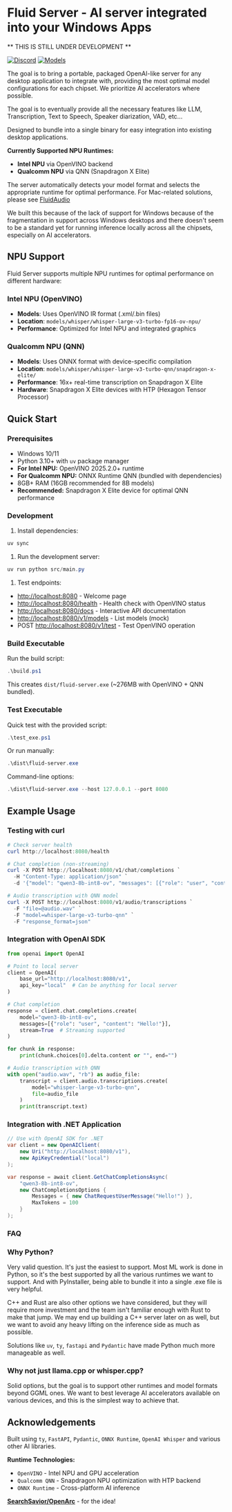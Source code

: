 # Fluid Server - AI server integrated into your Windows Apps

** THIS IS STILL UNDER DEVELOPMENT **

[![Discord](https://img.shields.io/badge/Discord-Join%20Chat-7289da.svg)](https://discord.gg/WNsvaCtmDe)
[![Models](https://img.shields.io/badge/%F0%9F%A4%97%20Hugging%20Face-Model-blue)](https://huggingface.co/collections/FluidInference)

The goal is to bring a portable, packaged OpenAI-like server for any desktop application to integrate with, providing the most optimal model configurations for each chipset. We prioritize AI accelerators where possible.

The goal is to eventually provide all the necessary features like LLM, Transcription, Text to Speech, Speaker diarization, VAD, etc...  

Designed to bundle into a single binary for easy integration into existing desktop applications.



**Currently Supported NPU Runtimes:**
- **Intel NPU** via OpenVINO backend
- **Qualcomm NPU** via QNN (Snapdragon X Elite)

The server automatically detects your model format and selects the appropriate runtime for optimal performance. For Mac-related solutions, please see [FluidAudio](https://github.com/FluidInference/FluidAudio)

We built this because of the lack of support for Windows because of the fragmentation in support across Windows desktops and there doesn't seem to be a standard yet for running inference locally across all the chipsets, especially on AI accelerators. 

## NPU Support

Fluid Server supports multiple NPU runtimes for optimal performance on different hardware:

### Intel NPU (OpenVINO)
- **Models**: Uses OpenVINO IR format (.xml/.bin files)
- **Location**: `models/whisper/whisper-large-v3-turbo-fp16-ov-npu/`
- **Performance**: Optimized for Intel NPU and integrated graphics

### Qualcomm NPU (QNN)
- **Models**: Uses ONNX format with device-specific compilation
- **Location**: `models/whisper/whisper-large-v3-turbo-qnn/snapdragon-x-elite/`
- **Performance**: 16x+ real-time transcription on Snapdragon X Elite
- **Hardware**: Snapdragon X Elite devices with HTP (Hexagon Tensor Processor)

## Quick Start

### Prerequisites

- Windows 10/11
- Python 3.10+ with `uv` package manager
- **For Intel NPU:** OpenVINO 2025.2.0+ runtime
- **For Qualcomm NPU:** ONNX Runtime QNN (bundled with dependencies)
- 8GB+ RAM (16GB recommended for 8B models)
- **Recommended:** Snapdragon X Elite device for optimal QNN performance

### Development

1. Install dependencies:

```powershell
uv sync
```

1. Run the development server:

```powershell
uv run python src/main.py
```

1. Test endpoints:

- <http://localhost:8080> - Welcome page
- <http://localhost:8080/health> - Health check with OpenVINO status
- <http://localhost:8080/docs> - Interactive API documentation
- <http://localhost:8080/v1/models> - List models (mock)
- POST <http://localhost:8080/v1/test> - Test OpenVINO operation

### Build Executable

Run the build script:

```powershell
.\build.ps1
```

This creates `dist/fluid-server.exe` (~276MB with OpenVINO + QNN bundled).

### Test Executable

Quick test with the provided script:

```powershell
.\test_exe.ps1
```

Or run manually:

```powershell
.\dist\fluid-server.exe
```

Command-line options:

```powershell
.\dist\fluid-server.exe --host 127.0.0.1 --port 8080
```

## Example Usage

### Testing with curl

```powershell
# Check server health
curl http://localhost:8080/health

# Chat completion (non-streaming)
curl -X POST http://localhost:8080/v1/chat/completions `
  -H "Content-Type: application/json" `
  -d '{"model": "qwen3-8b-int8-ov", "messages": [{"role": "user", "content": "Hello!"}], "max_tokens": 100}'

# Audio transcription with QNN model
curl -X POST http://localhost:8080/v1/audio/transcriptions `
  -F "file=@audio.wav" `
  -F "model=whisper-large-v3-turbo-qnn" `
  -F "response_format=json"
```

### Integration with OpenAI SDK

```python
from openai import OpenAI

# Point to local server
client = OpenAI(
    base_url="http://localhost:8080/v1",
    api_key="local"  # Can be anything for local server
)

# Chat completion
response = client.chat.completions.create(
    model="qwen3-8b-int8-ov",
    messages=[{"role": "user", "content": "Hello!"}],
    stream=True  # Streaming supported
)

for chunk in response:
    print(chunk.choices[0].delta.content or "", end="")

# Audio transcription with QNN
with open("audio.wav", "rb") as audio_file:
    transcript = client.audio.transcriptions.create(
        model="whisper-large-v3-turbo-qnn",
        file=audio_file
    )
    print(transcript.text)
```

### Integration with .NET Application

```csharp
// Use with OpenAI SDK for .NET
var client = new OpenAIClient(
    new Uri("http://localhost:8080/v1"),
    new ApiKeyCredential("local")
);

var response = await client.GetChatCompletionsAsync(
    "qwen3-8b-int8-ov",
    new ChatCompletionsOptions {
        Messages = { new ChatRequestUserMessage("Hello!") },
        MaxTokens = 100
    }
);
```

### FAQ

### Why Python?

Very valid question. It's just the easiest to support. Most ML work is done in Python, so it's the best supported by all the various runtimes we want to support. And with PyInstaller, being able to bundle it into a single .exe file is very helpful.

C++ and Rust are also other options we have considered, but they will require more investment and the team isn't familiar enough with Rust to make that jump. We may end up building a C++ server later on as well, but we want to avoid any heavy lifting on the inference side as much as possible.

Solutions like `uv`, `ty`, `fastapi` and `Pydantic` have made Python much more manageable as well.

### Why not just llama.cpp or whisper.cpp?

Solid options, but the goal is to support other runtimes and model formats beyond GGML ones. We want to best leverage AI accelerators available on various devices, and this is the simplest way to achieve that.

## Acknowledgements

Built using `ty`, `FastAPI`, `Pydantic`, `ONNX Runtime`, `OpenAI Whisper` and various other AI libraries.

**Runtime Technologies:**
- `OpenVINO` - Intel NPU and GPU acceleration
- `Qualcomm QNN` - Snapdragon NPU optimization with HTP backend
- `ONNX Runtime` - Cross-platform AI inference

[**SearchSavior/OpenArc**](https://github.com/SearchSavior/OpenArc) - for the idea!
